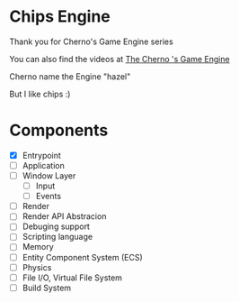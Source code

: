 # Chips Engine
Thank you for Cherno's Game Engine series

You can also find the videos at [The Cherno 's Game Engine](https://www.youtube.com/playlist?list=PLlrATfBNZ98dC-V-N3m0Go4deliWHPFwT)

Cherno name the Engine "hazel"

But I like chips :)

# Components 

- [x] Entrypoint
- [ ] Application
- [ ] Window Layer
    - [ ] Input
    - [ ] Events
- [ ] Render
- [ ] Render API Abstracion
- [ ] Debuging support
- [ ] Scripting language
- [ ] Memory
- [ ] Entity Component System (ECS)
- [ ] Physics
- [ ] File I/O, Virtual File System
- [ ] Build System
